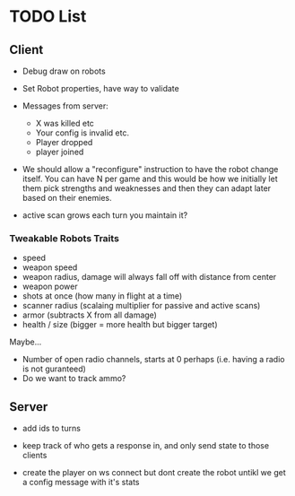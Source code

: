 # TODO List

## Client
* Debug draw on robots
* Set Robot properties, have way to validate
* Messages from server:
    * X was killed etc
    * Your config is invalid etc.
    * Player dropped
    * player joined

* We should allow a "reconfigure" instruction to have the robot change itself. You can have N per game and this would be how we initially let them pick strengths and weaknesses and then they can adapt later based on their enemies.

* active scan grows each turn you maintain it?

### Tweakable Robots Traits

* speed
* weapon speed
* weapon radius, damage will always fall off with distance from center
* weapon power
* shots at once (how many in flight at a time)
* scanner radius (scalaing multiplier for passive and active scans)
* armor (subtracts X from all damage)
* health / size (bigger = more health but bigger target)

Maybe...

* Number of open radio channels, starts at 0 perhaps (i.e. having a radio is not guranteed)
* Do we want to track ammo?


## Server
* add ids to turns
* keep track of who gets a response in, and only send state to those clients


* create the player on ws connect but dont create the robot untikl we get a config message with it's stats
